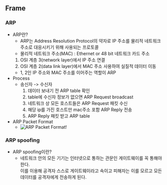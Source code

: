 ##  Frame
### ARP
 - ARP란?
   + ARP는 Address Resolution Protocol의 약자로 IP 주소를 물리적 네트워크 주소로 대응시키기 위해 사용되는 프로토콜
   + 물리적 네트워크 주소(MAC) : Ethernet or 48 bit 네트워크 카드 주소
   1. OSI 계층 3(network layer)에서 IP 주소 연결
   2. OSI 계층 2(data link layer)에서 MAC 주소 사용하여 실질적 데이터 이동
   + 1, 2인 IP 주소와 MAC 주소를 이어주는 역할이 ARP
 - Process 
   + 송신자 -> 수신자
     1. 데이터 보내기 전 ARP table 확인
     2. table에 수신자 정보가 없으면 ARP Request broadcast
     3. 네트워크 상 모든 호스트들은 ARP Request 패킷 수신
     4. 해당 ip를 가진 호스트만 mac주소 포함 ARP Reply 전송
     5. ARP Reply 패킷 받고 ARP table
 - ARP Packet Format
    + ![ARP Packet Format!](https://upload.wikimedia.org/wikipedia/commons/7/71/Arp-6-638.jpg "ARP Packet Format")
### ARP spoofing
  - ARP spoofing이란?
    + 네트워크 안의 모든 기기는 인터넷으로 통하는 관문인 게이트웨이를 꼭 통해야 한다.  
    이를 이용해 공격자 스스로 게이트웨이라고 속이고 피해자는 이를 모르고 모든 데이터를 공격자에게 전송하게 된다.
    
    
